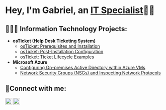 <h1>Hey, I'm Gabriel, an <a href="https://www.linkedin.com/in/gabriel-vieira-vaz-516427353/">IT Specialist</a>🧠🔧</h1>

<h2>👨🏽‍💻 Information Technology Projects:</h2>

- <b>osTicket (Help Desk Ticketing System)</b>
  - [osTicket: Prerequisites and Installation](https://github.com/gabrielvieira-tech/osticket-prereqs)
  - [osTicket: Post-Installation Configuration](https://github.com/gabrielvieira-tech/post-install-config)
  - [osTicket: Ticket Lifecycle Examples](https://github.com/gabrielvieira-tech/ticket-lifecycle)
- <b>Microsoft Azure</b>
  - [Configuring On-premises Active Directory within Azure VMs](https://github.com/gabrievieira-tech/configure-ad)
  - [Network Security Groups (NSGs) and Inspecting Network Protocols](https://github.com/gabrievieira-tech/azure-network-protocols)

<h2>👥Connect with me:</h2>


[<img align="left" alt="Josh | LinkedIn" width="22px" src="https://cdn.jsdelivr.net/npm/simple-icons@v3/icons/linkedin.svg" />][linkedin]
[<img align="left" alt="Josh | Instagram" width="22px" src="https://cdn.jsdelivr.net/npm/simple-icons@v3/icons/instagram.svg" />][instagram]


[instagram]: https://www.instagram.com/_gabriel.max
[linkedin]: https://linkedin.com/in/gabriel-vieira-vaz-516427353/
